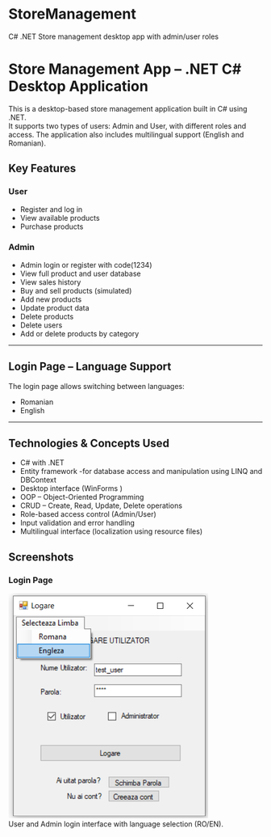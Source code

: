 # StoreManagement
C# .NET Store management desktop app with admin/user roles

# Store Management App – .NET C# Desktop Application

This is a desktop-based store management application built in C# using .NET.  
It supports two types of users: Admin and User, with different roles and access. The application also includes multilingual support (English and Romanian).



## Key Features

### User
-  Register and log in
-  View available products
-  Purchase products

###  Admin
-  Admin login or register with code(1234)
-  View full product and user database
-  View sales history
-  Buy and sell products (simulated)
-  Add new products
-  Update product data
-  Delete products
-  Delete users
-  Add or delete products by category

---

##  Login Page – Language Support

The login page allows switching between languages:
-  Romanian
-  English

---

##  Technologies & Concepts Used

- C# with .NET 
- Entity framework -for database access and manipulation using LINQ and DBContext
- Desktop interface (WinForms )
- OOP – Object-Oriented Programming
- CRUD – Create, Read, Update, Delete operations
- Role-based access control (Admin/User)
- Input validation and error handling
- Multilingual interface (localization using resource files)



##  Screenshots

###  Login Page
![Login Page](images/login-page.png)  
User and Admin login interface with language selection (RO/EN).
